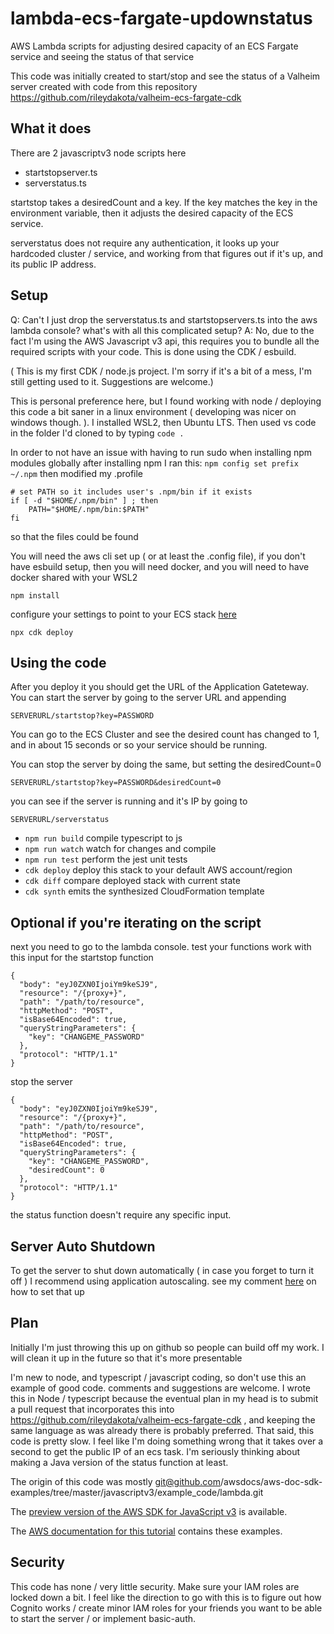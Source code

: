 # lambda-ecs-fargate-updownstatus
AWS Lambda scripts for adjusting desired capacity of an ECS Fargate service and seeing the status of that service


This code was initially created to start/stop and see the status of a Valheim server created with code from this repository https://github.com/rileydakota/valheim-ecs-fargate-cdk 


## What it does

There are 2 javascriptv3 node scripts here
* startstopserver.ts
* serverstatus.ts

startstop takes a desiredCount and a key.  If the key matches the key in the environment variable, then it adjusts the desired capacity of the ECS service. 

serverstatus does not require any authentication, it looks up your hardcoded cluster / service, and working from that figures out if it's up, and its public IP address.


## Setup

Q: Can't I just drop the serverstatus.ts and startstopservers.ts into the aws lambda console? what's with all this complicated setup?
A: No, due to the fact I'm using the AWS Javascript v3 api, this requires you to bundle all the required scripts with your code.  This is done using the CDK / esbuild.

( This is my first CDK / node.js project. I'm sorry if it's a bit of a mess, I'm still getting used to it. Suggestions are welcome.)


This is personal preference here, but I found working with node / deploying this code a bit saner in a linux environment ( developing was nicer on windows  though. ).   I installed WSL2, then Ubuntu LTS.  Then used vs code in the folder I'd cloned to by typing `code .`  

In order to not have an issue with having to run sudo when installing npm modules globally after installing npm I ran this: 
`npm config set prefix ~/.npm`  then modified my .profile

```
# set PATH so it includes user's .npm/bin if it exists
if [ -d "$HOME/.npm/bin" ] ; then
    PATH="$HOME/.npm/bin:$PATH"
fi
```
so that the files could be found

You will need the aws cli set up ( or at least the .config file), if you don't have esbuild setup, then you will need docker, and you will need to have docker shared with your WSL2

```
npm install
```

configure your settings to point to your ECS stack [here](bin/lambda-ecs-fargate-updownstatus.ts)

```
npx cdk deploy
```

## Using the code

After you deploy it you should get the URL of the Application Gateteway.  You can start the server by going to the server URL  and appending 

```
SERVERURL/startstop?key=PASSWORD
```

You can go to the ECS Cluster and see the desired count has changed to 1, and in about 15 seconds or so your service should be running. 

You can stop the server by doing the same, but setting the desiredCount=0

```
SERVERURL/startstop?key=PASSWORD&desiredCount=0
```

you can see if the server is running and it's IP by going to 

```
SERVERURL/serverstatus
```

* `npm run build`   compile typescript to js
* `npm run watch`   watch for changes and compile
* `npm run test`    perform the jest unit tests
* `cdk deploy`      deploy this stack to your default AWS account/region
* `cdk diff`        compare deployed stack with current state
* `cdk synth`       emits the synthesized CloudFormation template


## Optional if you're iterating on the script
next you need to go to the lambda console.  test your functions work with  this input for the startstop function
```
{
  "body": "eyJ0ZXN0IjoiYm9keSJ9",
  "resource": "/{proxy+}",
  "path": "/path/to/resource",
  "httpMethod": "POST",
  "isBase64Encoded": true,
  "queryStringParameters": {
    "key": "CHANGEME_PASSWORD"
  },
  "protocol": "HTTP/1.1"
}
```

stop the server
```
{
  "body": "eyJ0ZXN0IjoiYm9keSJ9",
  "resource": "/{proxy+}",
  "path": "/path/to/resource",
  "httpMethod": "POST",
  "isBase64Encoded": true,
  "queryStringParameters": {
    "key": "CHANGEME_PASSWORD",
    "desiredCount": 0
  },
  "protocol": "HTTP/1.1"
}
```

the status function doesn't require any specific input. 


## Server Auto Shutdown

To get the server to shut down automatically ( in case you forget to turn it off ) I recommend using application autoscaling.  see my comment [here](https://github.com/rileydakota/valheim-ecs-fargate-cdk/issues/8#issuecomment-791126634) on how to set that up


## Plan

Initially I'm just throwing this up on github so people can build off my work.  I will clean it up in the future so that it's more presentable 


I'm new to node, and typescript / javascript coding, so don't use this an example of good code. comments and suggestions are welcome.  I wrote this in Node / typescript because the eventual plan in my head is to submit a pull request that incorporates this into https://github.com/rileydakota/valheim-ecs-fargate-cdk , and keeping the same language as was already there is probably preferred. That said, this code is pretty slow. I feel like I'm doing something wrong that it takes over a second to get the public IP of an ecs task.   I'm seriously thinking about making a Java version of the status function at least.

The origin of this code was mostly git@github.com/awsdocs/aws-doc-sdk-examples/tree/master/javascriptv3/example_code/lambda.git

The [preview version of the AWS SDK for JavaScript v3](https://github.com/aws/aws-sdk-js-v3) is available. 

The [AWS documentation for this tutorial](https://docs.aws.amazon.com/sdk-for-javascript/v3/developer-guide/using-lambda-functions.html) contains these examples.



## Security

This code has none / very little security.  Make sure your IAM roles are locked down a bit.  I feel like the direction to go with this is to figure out how Cognito works / create minor IAM roles for your friends you want to be able to start the server / or implement basic-auth.


